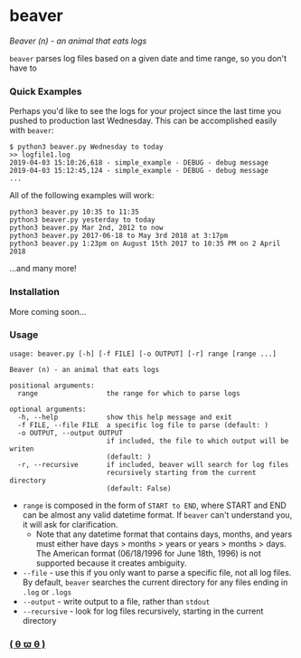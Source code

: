 # beaver
*Beaver (n) - an animal that eats logs*

`beaver` parses log files based on a given date and time range, so you don't have to

### Quick Examples
Perhaps you'd like to see the logs for your project since the last time you pushed to production last Wednesday. This can be accomplished easily with `beaver`:
```
$ python3 beaver.py Wednesday to today
>> logfile1.log
2019-04-03 15:10:26,618 - simple_example - DEBUG - debug message
2019-04-03 15:12:45,124 - simple_example - DEBUG - debug message
...
```
All of the following examples will work:
```
python3 beaver.py 10:35 to 11:35
python3 beaver.py yesterday to today
python3 beaver.py Mar 2nd, 2012 to now
python3 beaver.py 2017-06-18 to May 3rd 2018 at 3:17pm
python3 beaver.py 1:23pm on August 15th 2017 to 10:35 PM on 2 April 2018
```
...and many more!

### Installation
More coming soon...

### Usage
```
usage: beaver.py [-h] [-f FILE] [-o OUTPUT] [-r] range [range ...]

Beaver (n) - an animal that eats logs

positional arguments:
  range                 the range for which to parse logs

optional arguments:
  -h, --help            show this help message and exit
  -f FILE, --file FILE  a specific log file to parse (default: )
  -o OUTPUT, --output OUTPUT
                        if included, the file to which output will be writen
                        (default: )
  -r, --recursive       if included, beaver will search for log files
                        recursively starting from the current directory
                        (default: False)
```
 * `range` is composed in the form of `START to END`, where START and END can be almost any valid datetime format. If `beaver` can't understand you, it will ask for clarification. 
   * Note that any datetime format that contains days, months, and years must either have days > months > years or years > months > days. The American format (06/18/1996 for June 18th, 1996) is not supported because it creates ambiguity.
 * `--file` - use this if you only want to parse a specific file, not all log files. By default, `beaver` searches the current directory for any files ending in `.log` or `.logs`
 * `--output` - write output to a file, rather than `stdout`
 * `--recursive` - look for log files recursively, starting in the current directory
 
 ### [( θ ϖ θ )](https://preview.redd.it/7wxghzo7vhc21.jpg?width=624&auto=webp&s=b6c863b2dec6f0c0d8746c4665bb29412ed4782f)
